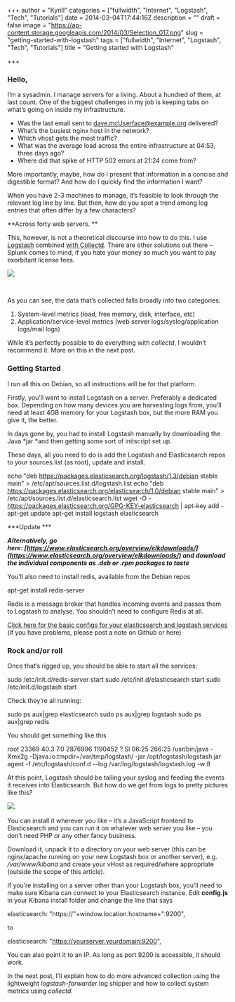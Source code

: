 +++
author = "Kyrill"
categories = ["fullwidth", "Internet", "Logstash", "Tech", "Tutorials"]
date = 2014-03-04T17:44:16Z
description = ""
draft = false
image = "https://ap-content.storage.googleapis.com/2014/03/Selection_017.png"
slug = "getting-started-with-logstash"
tags = ["fullwidth", "Internet", "Logstash", "Tech", "Tutorials"]
title = "Getting started with Logstash"

+++


### Hello,

I’m a sysadmin. I manage servers for a living. About a hundred of them, at last count. One of the biggest challenges in my job is keeping tabs on what’s going on inside my infrastructure.

- Was the last email sent to dave.mcUserface@example.org delivered?
- What’s the busiest nginx host in the network?
- Which vhost gets the most traffic?
- What was the average load across the entire infrastructure at 04:53, three days ago?
- Where did that spike of HTTP 502 errors at 21:24 come from?

More importantly, maybe, how do I present that information in a concise and digestible format? And how do I quickly find the information I want?

When you have 2-3 machines to manage, it’s feasible to look through the relevant log line by line. But then, how do you spot a trend among log entries that often differ by a few characters?

**Across forty web servers. **

This, however, is not a theoretical discourse into how to do this. I use [Logstash](https://www.logstash.net/) combined [with Collectd](https://logstash.net/docs/1.3.3/inputs/collectd). There are other solutions out there – Splunk comes to mind, if you hate your money so much you want to pay exorbitant license fees.

![](https://ap-content.storage.googleapis.com/2014/03/Selection_017.png)

 

As you can see, the data that’s collected falls broadly into two categories:

1. System-level metrics (load, free memory, disk, interface, etc)
2. Application/service-level metrics (web server logs/syslog/application logs/mail logs)

While it’s perfectly possible to do everything with *collectd*, I wouldn’t recommend it. More on this in the next post.

### Getting Started

I run all this on Debian, so all instructions will be for that platform.

Firstly, you’ll want to install Logstash on a server. Preferably a dedicated box. Depending on how many devices you are harvesting logs from, you’ll need at least 4GB memory for your Logstash box, but the more RAM you give it, the better.

In days gone by, you had to install Logstash manually by downloading the Java *jar *and then getting some sort of initscript set up.

These days, all you need to do is add the Logstash and Elasticsearch repos to your sources.list (as root), update and install.

echo "deb https://packages.elasticsearch.org/logstash/1.3/debian stable main" > /etc/apt/sources.list.d/logstash.list echo "deb https://packages.elasticsearch.org/elasticsearch/1.0/debian stable main" > /etc/apt/sources.list.d/elasticsearch.list wget -O - https://packages.elasticsearch.org/GPG-KEY-elasticsearch | apt-key add - apt-get update apt-get install logstash elasticsearch

***Update ***

***Alternatively, go here: [https://www.elasticsearch.org/overview/elkdownloads/](https://www.elasticsearch.org/overview/elkdownloads/) and download the individual components as .deb or .rpm packages to taste***

You’ll also need to install redis, available from the Debian repos

apt-get install redis-server

Redis is a message broker that handles incoming events and passes them to Logstash to analyse. You shouldn’t need to configure Redis at all.

[Click here for the basic configs for your elasticsearch and logstash services  
](https://gist.github.com/poolski/9351107)(if you have problems, please post a note on Github or here)

### Rock and/or roll

Once that’s rigged up, you should be able to start all the services:

sudo /etc/init.d/redis-server start sudo /etc/init.d/elasticsearch start sudo /etc/init.d/logstash start

Check they’re all running:

sudo ps aux|grep elasticsearch sudo ps aux|grep logstash sudo ps aux|grep redis

You should get something like this

root 23369 40.3 7.0 2876996 1190452 ? Sl 06:25 266:25 /usr/bin/java -Xmx2g -Djava.io.tmpdir=/var/tmp/logstash/ -jar /opt/logstash/logstash.jar agent -f /etc/logstash/conf.d --log /var/log/logstash/logstash.log -w 8

At this point, Logstash should be tailing your syslog and feeding the events it receives into Elasticsearch. But how do we get from logs to pretty pictures like this?

![](https://www.elasticsearch.org/overview/kibana/).

You can install it wherever you like – it’s a JavaScript frontend to Elasticsearch and you can run it on whatever web server you like – you don’t need PHP or any other fancy business.

Download it, unpack it to a directory on your web server (this can be nginx/apache running on your new Logstash box or another server), e.g. */var/www/kibana* and create your vHost as required/where appropriate (outside the scope of this article).

If you’re installing on a server other than your Logstash box, you’ll need to make sure Kibana can connect to your Elasticsearch instance. Edit **config.js** in your Kibana install folder and change the line that says

elasticsearch: "https://"+window.location.hostname+":9200",

to

elasticsearch: "https://yourserver.yourdomain:9200",

You can also point it to an IP. As long as port 9200 is accessible, it should work.

In the next post, I’ll explain how to do more advanced collection using the lightweight *logstash-forwarder* log shipper and how to collect system metrics using *collectd.*

 


